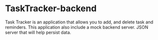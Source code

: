 # TaskTracker-backend
Task Tracker is an application that allows you to add, and delete task and reminders. This application also include a mock backend server. JSON server that will help persist data.
